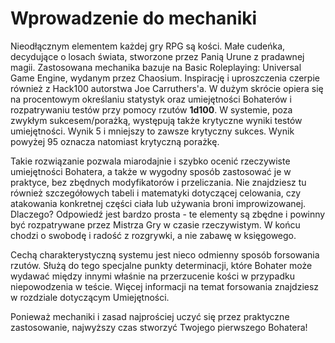 # Wprowadzenie do mechaniki

Nieodłącznym elementem każdej gry RPG są kości. Małe cudeńka, decydujące o losach świata, stworzone przez Panią Urune z pradawnej magii. Zastosowana mechanika bazuje na Basic Roleplaying: Universal Game Engine, wydanym przez Chaosium. Inspirację i uproszczenia czerpie również z Hack100 autorstwa Joe Carruthers'a. W dużym skrócie opiera się na procentowym określaniu statystyk oraz umiejętności Bohaterów i rozpatrywaniu testów przy pomocy rzutów  **1d100**. W systemie, poza zwykłym sukcesem/porażką, występują także krytyczne wyniki testów umiejętności. Wynik 5 i mniejszy to zawsze krytyczny sukces. Wynik powyżej 95 oznacza natomiast krytyczną porażkę.

Takie rozwiązanie pozwala miarodajnie i szybko ocenić rzeczywiste umiejętności Bohatera, a także w wygodny sposób zastosować je w praktyce, bez zbędnych modyfikatorów i przeliczania. Nie znajdziesz tu również szczegółowych tabeli i matematyki dotyczącej celowania, czy atakowania konkretnej części ciała lub używania broni improwizowanej. Dlaczego? Odpowiedź jest bardzo prosta - te elementy są zbędne i powinny być rozpatrywane przez Mistrza Gry w czasie rzeczywistym. W końcu chodzi o swobodę i radość z rozgrywki, a nie zabawę w księgowego.
 
Cechą charakterystyczną systemu jest nieco odmienny sposób forsowania rzutów. Służą do tego specjalne punkty determinacji, które Bohater może wydawać między innymi właśnie na przerzucenie kości w przypadku niepowodzenia w teście. Więcej informacji na temat forsowania znajdziesz w rozdziale dotyczącym Umiejętności. 

Ponieważ mechaniki i zasad najprościej uczyć się przez praktyczne zastosowanie, najwyższy czas stworzyć Twojego pierwszego Bohatera!